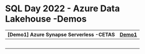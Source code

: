 # SQL Day 2022 - Azure Data Lakehouse -Demos



| [Demo1] Azure Synapse Serverless -CETAS | [Demo1](Demo1.md) |
| --------------------------------------- | ----------------- |
|                                         |                   |
|                                         |                   |
|                                         |                   |
|                                         |                   |
|                                         |                   |

